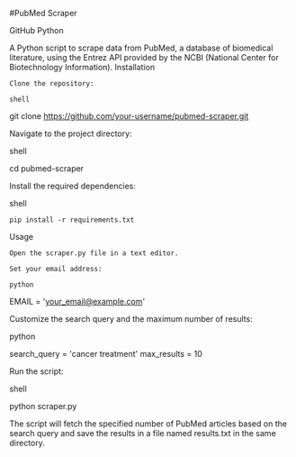 #PubMed Scraper

GitHub
Python

A Python script to scrape data from PubMed, a database of biomedical literature, using the Entrez API provided by the NCBI (National Center for Biotechnology Information).
Installation

    Clone the repository:

    shell

git clone https://github.com/your-username/pubmed-scraper.git

Navigate to the project directory:

shell

cd pubmed-scraper

Install the required dependencies:

shell

    pip install -r requirements.txt

Usage

    Open the scraper.py file in a text editor.

    Set your email address:

    python

EMAIL = 'your_email@example.com'

Customize the search query and the maximum number of results:

python

search_query = 'cancer treatment'
max_results = 10

Run the script:

shell

python scraper.py

The script will fetch the specified number of PubMed articles based on the search query and save the results in a file named results.txt in the same directory.
